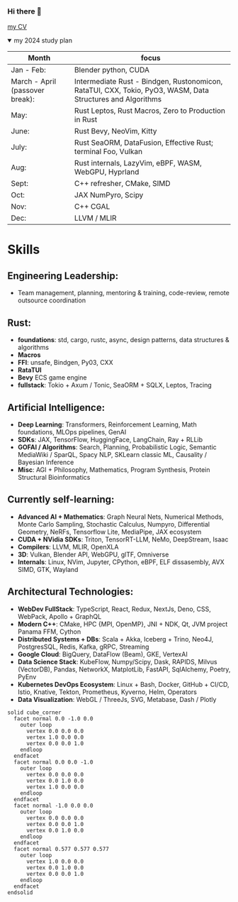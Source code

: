 ### Hi there 👋

[my CV](JoshReuben_CV.pdf)

<details open>
  
  <summary>my 2024 study plan</summary>
       
|Month| focus |
|---|---|
|Jan - Feb:| Blender python, CUDA|
|March - April (passover break):| Intermediate Rust - Bindgen, Rustonomicon, RataTUI, CXX, Tokio, PyO3, WASM, Data Structures and Algorithms|
|May:| Rust Leptos, Rust Macros, Zero to Production in Rust |
|June:|Rust Bevy, NeoVim, Kitty|
|July:| Rust SeaORM, DataFusion, Effective Rust; terminal Foo, Vulkan|
|Aug:| Rust internals, LazyVim, eBPF, WASM, WebGPU, Hyprland |
|Sept: |C++ refresher, CMake, SIMD|
|Oct:| JAX NumPyro, Scipy|
|Nov:| C++ CGAL|
|Dec:| LLVM / MLIR|


  
</details>

<!--
**jreuben11/jreuben11** is a ✨ _special_ ✨ repository because its `README.md` (this file) appears on your GitHub profile.

Here are some ideas to get you started:

- 🔭 I’m currently working on ...
- 🌱 I’m currently learning ...
- 👯 I’m looking to collaborate on ...
- 🤔 I’m looking for help with ...
- 💬 Ask me about ...
- 📫 How to reach me: ...
- 😄 Pronouns: ...
- ⚡ Fun fact: ...
-->

# Skills
## Engineering Leadership: 
- Team management, planning, mentoring & training, code-review,  remote outsource coordination
## Rust: 
- **foundations**: std, cargo, rustc, async, design patterns, data structures & algorithms
-  **Macros**
- **FFI**: unsafe, Bindgen, Py03, CXX
- **RataTUI**
- **Bevy** ECS game engine
-  **fullstack**: Tokio + Axum / Tonic, SeaORM + SQLX, Leptos, Tracing
## Artificial Intelligence: 
- **Deep Learning**: Transformers, Reinforcement Learning, Math foundations, MLOps pipelines, GenAI
- **SDKs**: JAX, TensorFlow, HuggingFace, LangChain, Ray + RLLib
- **GOFAI / Algorithms**: Search, Planning, Probabilistic Logic, Semantic MediaWiki / SparQL, Spacy NLP,  SKLearn classic ML, Causality / Bayesian Inference
- **Misc**: AGI + Philosophy, Mathematics, Program Synthesis, Protein Structural Bioinformatics
## Currently self-learning: 
- **Advanced AI + Mathematics**: Graph Neural Nets, Numerical Methods, Monte Carlo Sampling, Stochastic Calculus, Numpyro,  Differential Geometry, NeRFs, Tensorflow Lite, MediaPipe, JAX ecosystem
- **CUDA + NVidia SDKs**: Triton, TensorRT-LLM, NeMo, DeepStream, Isaac
- **Compilers**: LLVM, MLIR, OpenXLA
- **3D**: Vulkan, Blender API, WebGPU, glTF, Omniverse
- **Internals**: Linux, NVim, Jupyter, CPython, eBPF, ELF dissasembly, AVX SIMD, GTK, Wayland
## Architectural Technologies: 
- **WebDev FullStack**: TypeScript, React, Redux, NextJs, Deno, CSS, WebPack, Apollo + GraphQL
- **Modern C++**: CMake, HPC {MPI, OpenMP}, JNI + NDK, Qt, JVM project Panama FFM, Cython
- **Distributed Systems + DBs**: Scala + Akka, Iceberg + Trino, Neo4J, PostgresSQL, Redis, Kafka, gRPC, Streaming
- **Google Cloud**: BigQuery, DataFlow (Beam), GKE, VertexAI
- **Data Science Stack**: KubeFlow, Numpy/Scipy, Dask, RAPIDS, Milvus (VectorDB), Pandas, NetworkX, MatplotLib, FastAPI, SqlAlchemy, Poetry, PyEnv
- **Kubernetes DevOps Ecosystem**: Linux + Bash, Docker, GitHub + CI/CD, Istio, Knative, Tekton, Prometheus, Kyverno, Helm, Operators
- **Data Visualization**: WebGL / ThreeJs, SVG, Metabase, Dash / Plotly

```stl
solid cube_corner
  facet normal 0.0 -1.0 0.0
    outer loop
      vertex 0.0 0.0 0.0
      vertex 1.0 0.0 0.0
      vertex 0.0 0.0 1.0
    endloop
  endfacet
  facet normal 0.0 0.0 -1.0
    outer loop
      vertex 0.0 0.0 0.0
      vertex 0.0 1.0 0.0
      vertex 1.0 0.0 0.0
    endloop
  endfacet
  facet normal -1.0 0.0 0.0
    outer loop
      vertex 0.0 0.0 0.0
      vertex 0.0 0.0 1.0
      vertex 0.0 1.0 0.0
    endloop
  endfacet
  facet normal 0.577 0.577 0.577
    outer loop
      vertex 1.0 0.0 0.0
      vertex 0.0 1.0 0.0
      vertex 0.0 0.0 1.0
    endloop
  endfacet
endsolid
```
<!--
<picture>
  <source media="(prefers-color-scheme: dark)" srcset="https://user-images.githubusercontent.com/25423296/163456776-7f95b81a-f1ed-45f7-b7ab-8fa810d529fa.png">
  <source media="(prefers-color-scheme: light)" srcset="https://user-images.githubusercontent.com/25423296/163456779-a8556205-d0a5-45e2-ac17-42d089e3c3f8.png">
  <img alt="Shows an illustrated sun in light mode and a moon with stars in dark mode." src="https://user-images.githubusercontent.com/25423296/163456779-a8556205-d0a5-45e2-ac17-42d089e3c3f8.png">
</picture>
-->




